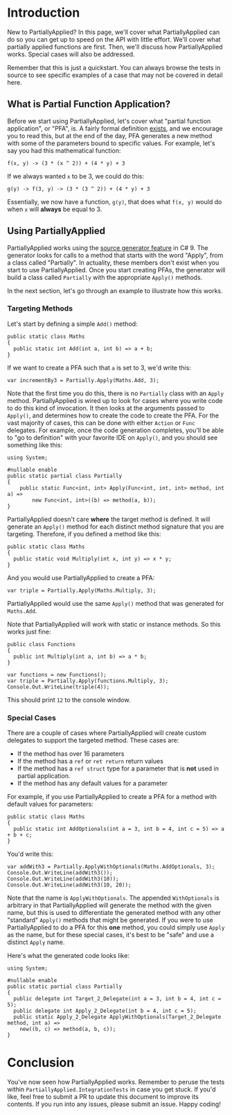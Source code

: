 # Introduction

New to PartiallyApplied? In this page, we'll cover what PartiallyApplied can do so you can get up to speed on the API with little effort. We'll cover what partially applied functions are first. Then, we'll discuss how PartiallyApplied works. Special cases will also be addressed.

Remember that this is just a quickstart. You can always browse the tests in source to see specific examples of a case that may not be covered in detail here.

## What is Partial Function Application?

Before we start using PartiallyApplied, let's cover what "partial function application", or "PFA", is. A fairly formal definition [exists](https://en.wikipedia.org/wiki/Partial_application), and we encourage you to read this, but at the end of the day, PFA generates a new method with some of the parameters bound to specific values. For example, let's say you had this mathematical function:
```
f(x, y) -> (3 * (x ^ 2)) + (4 * y) + 3
```
If we always wanted `x` to be 3, we could do this:
```
g(y) -> f(3, y) -> (3 * (3 ^ 2)) + (4 * y) + 3
```
Essentially, we now have a function, `g(y)`, that does what `f(x, y)` would do when `x` will **always** be equal to 3.

## Using PartiallyApplied

PartiallyApplied works using the [source generator feature](https://devblogs.microsoft.com/dotnet/introducing-c-source-generators/) in C# 9. The generator looks for calls to a method that starts with the word "Apply", from a class called "Partially". In actuality, these members don't exist when you start to use PartiallyApplied. Once you start creating PFAs, the generator will build a class called `Partially` with the appropriate `Apply()` methods.

In the next section, let's go through an example to illustrate how this works.

### Targeting Methods

Let's start by defining a simple `Add()` method:
```
public static class Maths
{
  public static int Add(int a, int b) => a + b;
}
```
If we want to create a PFA such that `a` is set to 3, we'd write this:
```
var incrementBy3 = Partially.Apply(Maths.Add, 3);
```
Note that the first time you do this, there is no `Partially` class with an `Apply` method. PartiallyApplied is wired up to look for cases where you write code to do this kind of invocation. It then looks at the arguments passed to `Apply()`, and determines how to create the code to create the PFA. For the vast majority of cases, this can be done with either `Action` or `Func` delegates. For example, once the code generation completes, you'll be able to "go to definition" with your favorite IDE on `Apply()`, and you should see something like this:
```
using System;

#nullable enable
public static partial class Partially
{
	public static Func<int, int> Apply(Func<int, int, int> method, int a) =>
		new Func<int, int>((b) => method(a, b));
}
```
PartiallyApplied doesn't care **where** the target method is defined. It will generate an `Apply()` method for each distinct method signature that you are targeting. Therefore, if you defined a method like this:
```
public static class Maths
{
  public static void Multiply(int x, int y) => x * y;
}
```
And you would use PartiallyApplied to create a PFA:
```
var triple = Partially.Apply(Maths.Multiply, 3);
```
PartiallyApplied would use the same `Apply()` method that was generated for `Maths.Add`.

Note that PartiallyApplied will work with static or instance methods. So this works just fine:

```
public class Functions
{
  public int Multiply(int a, int b) => a * b;
}

var functions = new Functions();
var triple = Partially.Apply(functions.Multiply, 3);
Console.Out.WriteLine(triple(4));
```

This should print `12` to the console window.

### Special Cases

There are a couple of cases where PartiallyApplied will create custom delegates to support the targeted method. These cases are:

* If the method has over 16 parameters
* If the method has a `ref` or `ret return` return values
* If the method has a `ref struct` type for a parameter that is **not** used in partial application.
* If the method has any default values for a parameter

For example, if you use PartiallyApplied to create a PFA for a method with default values for parameters:
```
public static class Maths
{
  public static int AddOptionals(int a = 3, int b = 4, int c = 5) => a + b + c;
}
```
You'd write this:
```
var addWith3 = Partially.ApplyWithOptionals(Maths.AddOptionals, 3);
Console.Out.WriteLine(addWith3());
Console.Out.WriteLine(addWith3(10));
Console.Out.WriteLine(addWith3(10, 20));
```
Note that the name is `ApplyWithOptionals`. The appended `WithOptionals` is arbitrary in that PartiallyApplied will generate the method with the given name, but this is used to differentiate the generated method with any other "standard" `Apply()` methods that might be generated. If you were to use PartiallyApplied to do a PFA for this **one** method, you could simply use `Apply` as the name, but for these special cases, it's best to be "safe" and use a distinct `Apply` name.

Here's what the generated code looks like:
```
using System;

#nullable enable
public static partial class Partially
{
  public delegate int Target_2_Delegate(int a = 3, int b = 4, int c = 5);
  public delegate int Apply_2_Delegate(int b = 4, int c = 5);
  public static Apply_2_Delegate ApplyWithOptionals(Target_2_Delegate method, int a) =>
    new((b, c) => method(a, b, c));
}
```
# Conclusion

You've now seen how PartiallyApplied works. Remember to peruse the tests within `PartiallyApplied.IntegrationTests` in case you get stuck. If you'd like, feel free to submit a PR to update this document to improve its contents. If you run into any issues, please submit an issue. Happy coding!
